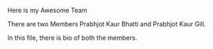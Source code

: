 Here is my Awesome Team

There are two Members Prabhjot Kaur Bhatti and Prabhjot Kaur Gill.

In this file, there is bio of both the members.


